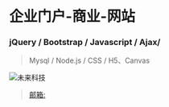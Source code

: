 # 企业门户-商业-网站
### jQuery / Bootstrap / Javascript / Ajax/

> Mysql / Node.js / CSS / H5、Canvas

![未来科技](http://down.51rc.com/imagefolder/Visual/L9680000/9679874_20130416170850.gif)

>[邮箱:](http://www.1245718734@qq.com/)


